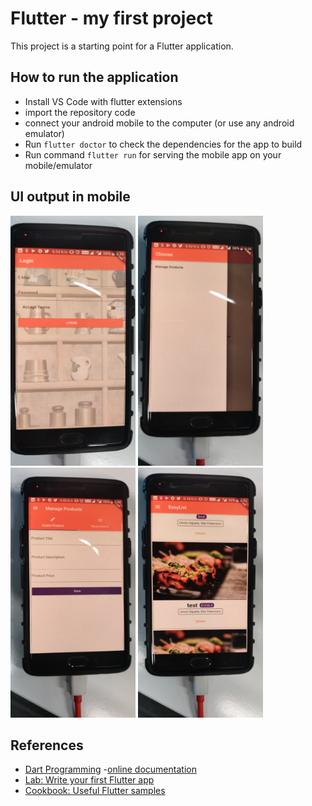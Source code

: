# Flutter - my first project

This project is a starting point for a Flutter application.



## How to run the application
- Install VS Code with flutter extensions
- import the repository code
- connect your android mobile to the computer (or use any android emulator)
- Run ```flutter doctor``` to check the dependencies for the app to build
- Run command ```flutter run``` for serving the mobile app on your mobile/emulator

## UI output in mobile
<p float="left">
<img src="https://github.com/nagaraja-bollu/flutter_first_app/blob/master/pics/login.jpeg" alt="Login" width="200" height="400">
<img src="https://github.com/nagaraja-bollu/flutter_first_app/blob/master/pics/manage_products.jpeg" alt="manage" width="200" height="400">
<img src="https://github.com/nagaraja-bollu/flutter_first_app/blob/master/pics/create_product.jpeg" alt="Create" width="200" height="400">
<img src="https://github.com/nagaraja-bollu/flutter_first_app/blob/master/pics/list_products.jpeg" alt="List products" width="200" height="400">
</p>



## References
- [Dart Programming](https://dart.dev/)
-[online documentation](https://flutter.io/docs)
- [Lab: Write your first Flutter app](https://flutter.io/docs/get-started/codelab)
- [Cookbook: Useful Flutter samples](https://flutter.io/docs/cookbook)

